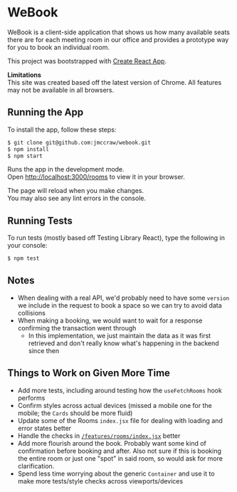 # WeBook

WeBook is a client-side application that shows us how many available seats there are for each meeting room in our office and provides a prototype way for you to book an individual room.

This project was bootstrapped with [Create React App](https://github.com/facebook/create-react-app).

**Limitations**\
This site was created based off the latest version of Chrome. All features may not be available in all browsers.

## Running the App

To install the app, follow these steps:

```bash
$ git clone git@github.com:jmccraw/webook.git
$ npm install
$ npm start
```

Runs the app in the development mode.\
Open [http://localhost:3000/rooms](http://localhost:3000/rooms) to view it in your browser.

The page will reload when you make changes.\
You may also see any lint errors in the console.

## Running Tests

To run tests (mostly based off Testing Library React), type the following in your console:

```bash
$ npm test
```

## Notes

* When dealing with a real API, we'd probably need to have some `version` we include in the request to book a space so we can try to avoid data collisions
* When making a booking, we would want to wait for a response confirming the transaction went through
  * In this implementation, we just maintain the data as it was first retrieved and don't really know what's happening in the backend since then

## Things to Work on Given More Time

* Add more tests, including around testing how the `useFetchRooms` hook performs
* Confirm styles across actual devices (missed a mobile one for the mobile; the `Cards` should be more fluid)
* Update some of the Rooms `index.jsx` file for dealing with loading and error states better
* Handle the checks in [`/features/rooms/index.jsx`](https://github.com/jmccraw/webook/blob/3aeb2d895cc67e299446cc19e5dd4b8d39c5153c/src/features/rooms/index.jsx#L26) better
* Add more flourish around the book. Probably want some kind of confirmation before booking and after. Also not sure if this is booking the entire room or just one "spot" in said room, so would ask for more clarification.
* Spend less time worrying about the generic `Container` and use it to make more tests/style checks across viewports/devices
